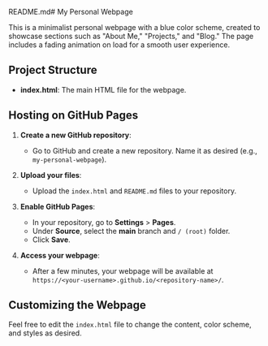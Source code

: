 README.md# My Personal Webpage

This is a minimalist personal webpage with a blue color scheme, created to showcase sections such as "About Me," "Projects," and "Blog." The page includes a fading animation on load for a smooth user experience.

## Project Structure

- **index.html**: The main HTML file for the webpage.

## Hosting on GitHub Pages

1. **Create a new GitHub repository**:
   - Go to GitHub and create a new repository. Name it as desired (e.g., `my-personal-webpage`).
   
2. **Upload your files**:
   - Upload the `index.html` and `README.md` files to your repository.
   
3. **Enable GitHub Pages**:
   - In your repository, go to **Settings** > **Pages**.
   - Under **Source**, select the **main** branch and `/ (root)` folder.
   - Click **Save**.
   
4. **Access your webpage**:
   - After a few minutes, your webpage will be available at `https://<your-username>.github.io/<repository-name>/`.

## Customizing the Webpage

Feel free to edit the `index.html` file to change the content, color scheme, and styles as desired.
